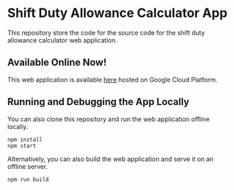# Shift Duty Allowance Calculator App

This repository store the code for the source code for the shift duty allowance calculator web application.

## Available Online Now!

This web application is available [here](https://radtech.dev) hosted on Google Cloud Platform.

## Running and Debugging the App Locally

You can also clone this repository and run the web application offline locally.

```
npm install
npm start
```

Alternatively, you can also build the web application and serve it on an offline server.

```
npm run build
```